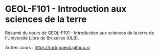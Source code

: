 # GEOL-F101 - Introduction aux sciences de la terre
Résumé du cours de GEOL-F101 - Introduction aux sciences de la terre de l'Université Libre de Bruxelles (ULB).

Autres cours : https://rodriguevb.github.io
